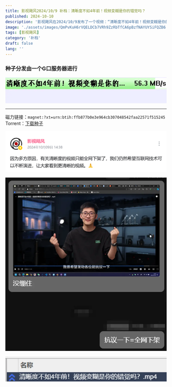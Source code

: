 ```yaml
---
title: 影视飓风2024/10/9 补档：清晰度不如4年前！视频变糊是你的错觉吗？
published: 2024-10-10
description: '影视飓风在2024/10/9发布了一个视频：“清晰度不如4年前！视频变糊是你的错觉吗？”但仅发布几小时后就被全网下架，背后的原因令人忍俊不禁'
image: './assets/images/QmPvKuH6rVQELDCb7VRh9ZzRbTfCA6pBzfNAYUYSiFQZB6.webp'
tags: [影视飓风]
category: '补档'
draft: false 
lang: ''
---
```


### 种子分发由一个G口服务器进行

![QmVSdY3zCyGRoH9CiWijtrdShENtnjrr6jf1EBsjsFFZ1h.png](assets/images/d0cf471816594985dfc73a8e1fa73344e4da7b34.png)

---

磁力链接：`magnet:?xt=urn:btih:ffb877b0e3e964cb307048542faa22571f515245`
Torrent：[下载种子](https://r2-dl.afo.im/guest/%E6%B8%85%E6%99%B0%E5%BA%A6%E4%B8%8D%E5%A6%824%E5%B9%B4%E5%89%8D%EF%BC%81%E8%A7%86%E9%A2%91%E5%8F%98%E7%B3%8A%E6%98%AF%E4%BD%A0%E7%9A%84%E9%94%99%E8%A7%89%E5%90%97%EF%BC%9F.torrent)

![QmePwzbKiJxX6pbrGu5MvUyMjqxzwdqGivayojzG8FsweC.png](assets/images/6dcc020b4806ca3aa9523a380cdada5a0ced1dc8.png)

![QmS6YpbApGvXmgoL5u93QVNb5LnQmwN5jdzY2fyjNoHUHB.png](assets/images/9b93ef5577e4941f0a47488fcce7ec2e796a11c4.png)

![QmTzY1LfXoPWy7EzzBANZZxVJ2fP2HF8jvr4DYWcYLT5W6.png](assets/images/978f2b7e67672ffecb26a7e51205b21c90c30a20.png)
